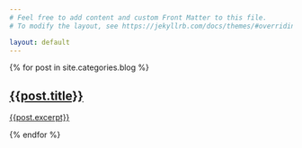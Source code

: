 ```yaml
---
# Feel free to add content and custom Front Matter to this file.
# To modify the layout, see https://jekyllrb.com/docs/themes/#overriding-theme-defaults

layout: default
--- 
```


<article class="grid-container">
{% for post in site.categories.blog %}
    <!-- <div class="grid-container"> -->
        <a href="{{post.url}}">
            <h1>{{post.title}}</h1>
            <p>
                {{post.excerpt}}
            </p>
        </a>
    <!-- </div> -->
    <!-- <br> -->
{% endfor %}
</article>